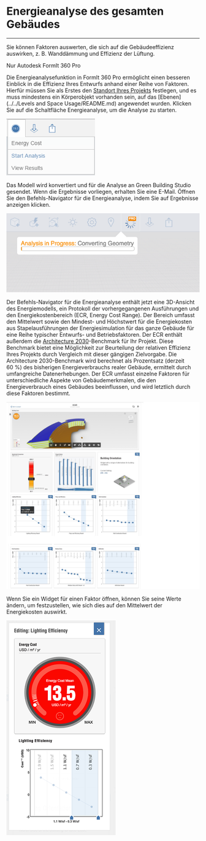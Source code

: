 

# Energieanalyse des gesamten Gebäudes

---

Sie können Faktoren auswerten, die sich auf die Gebäudeeffizienz auswirken, z. B. Wanddämmung und Effizienz der Lüftung.

Nur Autodesk FormIt 360 Pro

Die Energieanalysefunktion in FormIt 360 Pro ermöglicht einen besseren Einblick in die Effizienz Ihres Entwurfs anhand einer Reihe von Faktoren. Hierfür müssen Sie als Erstes den [Standort Ihres Projekts](../../Location/README.md) festlegen, und es muss mindestens ein Körperobjekt vorhanden sein, auf das [Ebenen](../../Levels and Space Usage/README.md) angewendet wurden. Klicken Sie auf die Schaltfläche Energieanalyse, um die Analyse zu starten.

![](Images/GUID-4B5571DF-D3B2-4693-85FF-5BED468431BB-low.png)

Das Modell wird konvertiert und für die Analyse an Green Building Studio gesendet. Wenn die Ergebnisse vorliegen, erhalten Sie eine E-Mail. Öffnen Sie den Befehls-Navigator für die Energieanalyse, indem Sie auf Ergebnisse anzeigen klicken.

![](Images/GUID-03129DAE-2F26-4B2A-A392-25C217C5266C-low.png)

Der Befehls-Navigator für die Energieanalyse enthält jetzt eine 3D-Ansicht des Energiemodells, ein Protokoll der vorhergegangenen Ausführungen und den Energiekostenbereich (ECR, Energy Cost Range). Der Bereich umfasst den Mittelwert sowie den Mindest- und Höchstwert für die Energiekosten aus Stapelausführungen der Energiesimulation für das ganze Gebäude für eine Reihe typischer Entwurfs- und Betriebsfaktoren. Der ECR enthält außerdem die [Architecture 2030](http://architecture2030.org/2030_challenge/the_2030_challenge)-Benchmark für Ihr Projekt. Diese Benchmark bietet eine Möglichkeit zur Beurteilung der relativen Effizienz Ihres Projekts durch Vergleich mit dieser gängigen Zielvorgabe. Die Architecture 2030-Benchmark wird berechnet als Prozentsatz (derzeit 60 %) des bisherigen Energieverbrauchs realer Gebäude, ermittelt durch umfangreiche Datenerhebungen. Der ECR umfasst einzelne Faktoren für unterschiedliche Aspekte von
Gebäudemerkmalen, die den Energieverbrauch eines Gebäudes beeinflussen, und wird letztlich durch diese Faktoren bestimmt.

![](Images/GUID-C96F9F10-F0AB-4F52-B6E3-94D184E5DB28-low.jpg)

Wenn Sie ein Widget für einen Faktor öffnen, können Sie seine Werte ändern, um festzustellen, wie sich dies auf den Mittelwert der Energiekosten auswirkt.

![](Images/GUID-3E6202EB-6402-4C51-877A-76363729359A-low.png)

